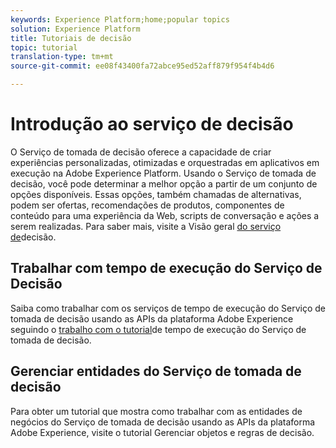```yaml
---
keywords: Experience Platform;home;popular topics
solution: Experience Platform
title: Tutoriais de decisão
topic: tutorial
translation-type: tm+mt
source-git-commit: ee08f43400fa72abce95ed52aff879f954f4b4d6

---
```



# Introdução ao serviço de decisão

O Serviço de tomada de decisão oferece a capacidade de criar experiências personalizadas, otimizadas e orquestradas em aplicativos em execução na Adobe Experience Platform. Usando o Serviço de tomada de decisão, você pode determinar a melhor opção a partir de um conjunto de opções disponíveis. Essas opções, também chamadas de alternativas, podem ser ofertas, recomendações de produtos, componentes de conteúdo para uma experiência da Web, scripts de conversação e ações a serem realizadas. Para saber mais, visite a Visão geral [do serviço de](../decisioning-service/home.md)decisão.

## Trabalhar com tempo de execução do Serviço de Decisão

Saiba como trabalhar com os serviços de tempo de execução do Serviço de tomada de decisão usando as APIs da plataforma Adobe Experience seguindo o [trabalho com o tutorial](../decisioning-service/tutorials/runtime.md)de tempo de execução do Serviço de tomada de decisão.

## Gerenciar entidades do Serviço de tomada de decisão

Para obter um tutorial que mostra como trabalhar com as entidades de negócios do Serviço de tomada de decisão usando as APIs da plataforma Adobe Experience, visite o tutorial [](../decisioning-service/tutorials/entities.md)Gerenciar objetos e regras de decisão.